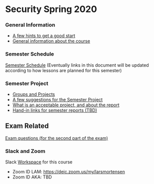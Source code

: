 # Security Spring 2020

### General Information

- [A few hints to get a good start](https://docs.google.com/document/d/1sr6qDLNRDNeY2WQotPmDYEmk3joSgUBtZ6iazlsihoQ/edit?usp=sharing)
- [General information about the course](https://docs.google.com/document/d/1bBUvc-6ThaqbPdQUgzi0A-PHJcUpztuZL-zEYqoFPZM/edit?usp=sharing)

### Semester Schedule

[Semester Schedule](https://docs.google.com/document/d/1XIMCHQQMTPw9D34YdFCa-5T8H9i9Grc8e1CkatHsuc4/edit?usp=sharing)
(Eventually links in this document will be updated according to how lessons are planned for this semester)

### Semester Project

- [Groups and Projects](https://docs.google.com/spreadsheets/d/1uMi9ZwBCVDFEmu5jtVr4AVbTOw8dZo2QJwDZRrrIobA/edit?usp=sharing)
- [A few suggestions for the Semester Project](https://docs.google.com/document/d/1seHLKdXx7xsjyRn2aTJWMCMbxbGTrEbhOBuxV2_9QfQ/edit?usp=sharing)
- [What is an acceptable project, and about the report](https://docs.google.com/document/d/1zC4fTTShgT-N2Je9rwIWZ_p4qx9upsNg91LuJBCgaRQ/edit?usp=sharing)
- [Hand-in links for semester reports (TBD)](#)

## Exam Related

[Exam questions (for the second part of the exam)](https://docs.google.com/document/d/1qh2WISsJIcs3dwQcJJ_Wk9O0qYS5S6sV8YC22InAe7o/edit?usp=sharing)

### Slack and Zoom

Slack [Workspace](https://app.slack.com/client/TSPAUFVT5/CT0B9AKB6) for this course


- Zoom ID LAM: https://deic.zoom.us/my/larsmortensen
- Zoom ID AKA: TBD
